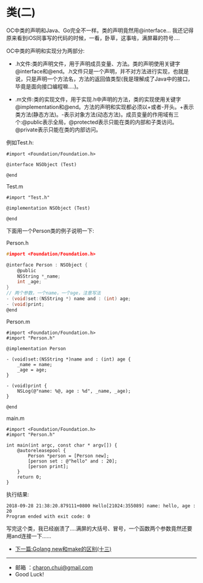 类(二)
===

OC中类的声明和Java、Go完全不一样。类的声明竟然用@interface...
我还记得原来看到iOS同事写的代码的时候，一看，卧草，这事啥，满屏幕的符号....


OC中类的声明和实现分为两部分:   

- .h文件:类的声明文件，用于声明成员变量、方法。类的声明使用关键字@interface和@end。.h文件只是一个声明，并不对方法进行实现，也就是说，只是声明一个方法名，方法的返回值类型(我是理解成了Java中的接口，毕竟是面向接口编程嘛....)。

- .m文件:类的实现文件，用于实现.h中声明的方法，类的实现使用关键字@implementation和@end。方法的声明和实现都必须以+或者-开头。+表示类方法(静态方法)。-表示对象方法(动态方法)。成员变量的作用域有三个:@public表示全局，@protected表示只能在类的内部和子类访问。@private表示只能在类的内部访问。

例如Test.h:   
```oc
#import <Foundation/Foundation.h>

@interface NSObject (Test)

@end
```
Test.m
```oc
#import "Test.h"

@implementation NSObject (Test)

@end
```


下面用一个Person类的例子说明一下:   

Person.h
```c
#import <Foundation/Foundation.h>

@interface Person : NSObject {
    @public
    NSString *_name;
    int _age;
}
// 两个参数，一个name，一个age，注意写法
- (void)set:(NSString *) name and : (int) age;
- (void)print;
@end
```

Person.m
```oc
#import <Foundation/Foundation.h>
#import "Person.h"

@implementation Person

- (void)set:(NSString *)name and : (int) age {
    _name = name;
    _age = age;
}

- (void)print {
    NSLog(@"name: %@, age : %d", _name, _age);
}

@end
```
main.m
```oc
#import <Foundation/Foundation.h>
#import "Person.h"

int main(int argc, const char * argv[]) {
    @autoreleasepool {
        Person *person = [Person new];
        [person set : @"hello" and : 20];
        [person print];
    }
    return 0;
}

```
执行结果:   
```
2018-09-28 21:38:20.879111+0800 Hello[21024:355089] name: hello, age : 20
Program ended with exit code: 0
```

写完这个类，我已经崩溃了....满屏的大括号、冒号，一个函数两个参数竟然还要用and连接一下......



- [下一篇:Golang new和make的区别(十三)](https://github.com/CharonChui/GolangStudyNote/blob/master/13.Golang%20new%E5%92%8Cmake%E7%9A%84%E5%8C%BA%E5%88%AB(%E5%8D%81%E4%B8%89).md)


---

- 邮箱 ：charon.chui@gmail.com  
- Good Luck! 
